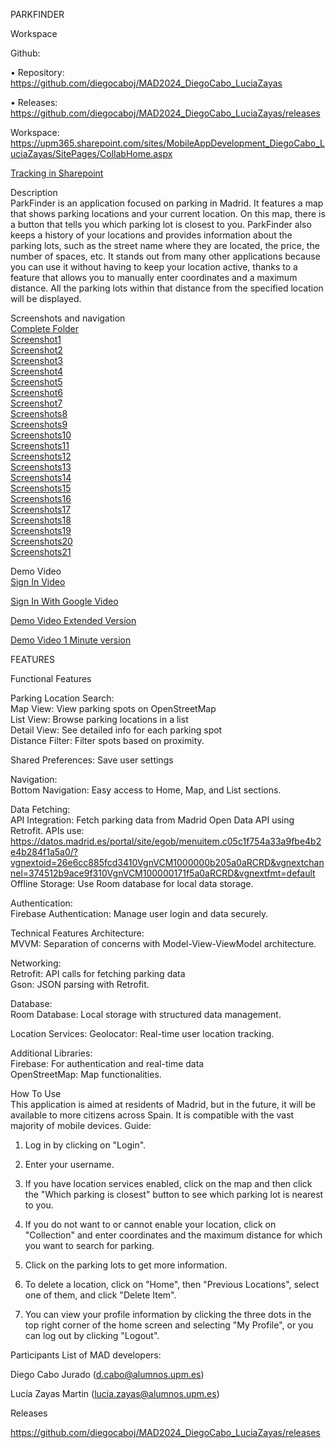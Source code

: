 PARKFINDER

Workspace


Github:

•	Repository: https://github.com/diegocaboj/MAD2024_DiegoCabo_LuciaZayas

•	Releases: https://github.com/diegocaboj/MAD2024_DiegoCabo_LuciaZayas/releases

Workspace: https://upm365.sharepoint.com/sites/MobileAppDevelopment_DiegoCabo_LuciaZayas/SitePages/CollabHome.aspx  

[Tracking in Sharepoint](https://upm365.sharepoint.com/sites/MobileAppDevelopment_DiegoCabo_LuciaZayas/SitePages/Tracking.aspx)


Description  
ParkFinder is an application focused on parking in Madrid. It features a map that shows parking locations and your current location. On this map, there is a button that tells you which parking lot is closest to you. ParkFinder also keeps a history of your locations and provides information about the parking lots, such as the street name where they are located, the price, the number of spaces, etc. It stands out from many other applications because you can use it without having to keep your location active, thanks to a feature that allows you to manually enter coordinates and a maximum distance. All the parking lots within that distance from the specified location will be displayed.



Screenshots and navigation  
[Complete Folder](images)  
[Screenshot1](images/readme1.jpg)     
[Screenshot2](images/readme2.jpg)    
[Screenshot3](images/readme3.jpg)    
[Screenshot4](images/readme4.jpg)    
[Screenshot5](images/readme5.jpg)  
[Screenshot6](images/readme6.jpg)    
[Screenshot7](images/readme7.jpg)    
[Screenshots8](images/readme8.jpg)    
[Screenshots9](images/readme9.jpg)    
[Screenshots10](images/readme10.png)    
[Screenshots11](images/readme11.png)    
[Screenshots12](images/readme12.jpg)    
[Screenshots13](images/readme13.jpg)    
[Screenshots14](images/readme14.jpg)    
[Screenshots15](images/readme15.jpg)    
[Screenshots16](images/readme16.jpg)    
[Screenshots17](images/readme17.jpg)   
[Screenshots18](images/readme18.JPG)    
[Screenshots19](images/readme19.JPG)    
[Screenshots20](images/readme20.JPG)   
[Screenshots21](images/readme21.JPG)    


Demo Video   
[Sign In Video](https://upm365.sharepoint.com/:v:/s/MobileAppDevelopment_DiegoCabo_LuciaZayas/ES2AMITHTAhMhLtH5I2WoTYBlzJmnXQ_zdikJhrZFrYbsg?e=FNrdJd)

[Sign In With Google Video](https://upm365.sharepoint.com/:v:/s/MobileAppDevelopment_DiegoCabo_LuciaZayas/EZdL8Kk2ZcNIjb5KntnLfMUBTWHpG7bHe2AXcXvfLbUx1A?e=aZ0jfb)

[Demo Video Extended Version](https://upm365.sharepoint.com/:v:/s/MobileAppDevelopment_DiegoCabo_LuciaZayas/EQ51uChoryVDu_lQqSL0szsBk2gzn6yI8PMHp4AyvTeB4Q?e=4bPCZC)

[Demo Video 1 Minute version](https://upm365-my.sharepoint.com/:v:/g/personal/d_cabo_alumnos_upm_es/EQW1owo1_Q5OhGyMz0LB6dQBhJUFYnwzrDWz-49TBEcpIA?e=Ee5Iat&nav=eyJyZWZlcnJhbEluZm8iOnsicmVmZXJyYWxBcHAiOiJTdHJlYW1XZWJBcHAiLCJyZWZlcnJhbFZpZXciOiJTaGFyZURpYWxvZy1MaW5rIiwicmVmZXJyYWxBcHBQbGF0Zm9ybSI6IldlYiIsInJlZmVycmFsTW9kZSI6InZpZXcifX0%3D)

FEATURES  

Functional Features  

Parking Location Search:  
Map View: View parking spots on OpenStreetMap    
List View: Browse parking locations in a list    
Detail View: See detailed info for each parking spot   
Distance Filter: Filter spots based on proximity.  

Shared Preferences:
Save user settings    

Navigation:  
Bottom Navigation: Easy access to Home, Map, and List sections.  

Data Fetching:  
API Integration: Fetch parking data from Madrid Open Data API using Retrofit. APIs use: https://datos.madrid.es/portal/site/egob/menuitem.c05c1f754a33a9fbe4b2e4b284f1a5a0/?vgnextoid=26e6cc885fcd3410VgnVCM1000000b205a0aRCRD&vgnextchannel=374512b9ace9f310VgnVCM100000171f5a0aRCRD&vgnextfmt=default  
Offline Storage: Use Room database for local data storage.  

Authentication:  
Firebase Authentication: Manage user login and data securely.  

Technical Features
Architecture:  
MVVM: Separation of concerns with Model-View-ViewModel architecture.  

Networking:  
Retrofit: API calls for fetching parking data   
Gson: JSON parsing with Retrofit.  

Database:  
Room Database: Local storage with structured data management.

Location Services:
Geolocator: Real-time user location tracking.

Additional Libraries:  
Firebase: For authentication and real-time data  
OpenStreetMap: Map functionalities.  


How To Use  
This application is aimed at residents of Madrid, but in the future, it will be available to more citizens across Spain. It is compatible with the vast majority of mobile devices.
Guide:

1.	Log in by clicking on "Login".

2.	Enter your username.

3.	If you have location services enabled, click on the map and then click the "Which parking is closest" button to see which parking lot is nearest to you.
   
4.	If you do not want to or cannot enable your location, click on "Collection" and enter coordinates and the maximum distance for which you want to search for parking.
   
5.	Click on the parking lots to get more information.
    
6.	To delete a location, click on "Home", then "Previous Locations", select one of them, and click "Delete Item".
  
7.	You can view your profile information by clicking the three dots in the top right corner of the home screen and selecting "My Profile", or you can log out by clicking "Logout".



Participants
List of MAD developers:

Diego Cabo Jurado (d.cabo@alumnos.upm.es) 

Lucía Zayas Martin (lucia.zayas@alumnos.upm.es)



Releases

https://github.com/diegocaboj/MAD2024_DiegoCabo_LuciaZayas/releases
